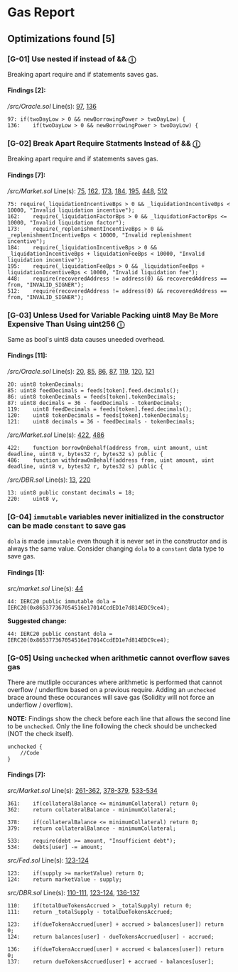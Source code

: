 # Gas Report
## Optimizations found [5]

### [G-01] Use nested if instead of && [ⓘ](https://github.com/devanshbatham/Solidity-Gas-Optimization-Tips#6--use-nested-if-and-avoid-multiple-check-combinations) 

Breaking apart require and if statements saves gas.

#### Findings [2]:

*/src/Oracle.sol*
Line(s): [97](https://github.com/code-423n4/2022-10-inverse/blob/main/./src/Oracle.sol#L97), [136](https://github.com/code-423n4/2022-10-inverse/blob/main/./src/Oracle.sol#L136)
```solidity
97:	if(twoDayLow > 0 && newBorrowingPower > twoDayLow) {
136:	if(twoDayLow > 0 && newBorrowingPower > twoDayLow) {
```


### [G-02] Break Apart Require Statments Instead of && [ⓘ](https://yos.io/2021/05/17/gas-efficient-solidity/#tip-11-splitting-require-statements-that-use--saves-gas)

Breaking apart require and if statements saves gas.

#### Findings [7]:

*/src/Market.sol*
Line(s): [75](https://github.com/code-423n4/2022-10-inverse/blob/main/./src/Market.sol#L75), [162](https://github.com/code-423n4/2022-10-inverse/blob/main/./src/Market.sol#L162), [173](https://github.com/code-423n4/2022-10-inverse/blob/main/./src/Market.sol#L173), [184](https://github.com/code-423n4/2022-10-inverse/blob/main/./src/Market.sol#L184), [195](https://github.com/code-423n4/2022-10-inverse/blob/main/./src/Market.sol#L195), [448](https://github.com/code-423n4/2022-10-inverse/blob/main/./src/Market.sol#L448), [512](https://github.com/code-423n4/2022-10-inverse/blob/main/./src/Market.sol#L512)
```solidity
75:	require(_liquidationIncentiveBps > 0 && _liquidationIncentiveBps < 10000, "Invalid liquidation incentive");
162:	require(_liquidationFactorBps > 0 && _liquidationFactorBps <= 10000, "Invalid liquidation factor");
173:	require(_replenishmentIncentiveBps > 0 && _replenishmentIncentiveBps < 10000, "Invalid replenishment incentive");
184:	require(_liquidationIncentiveBps > 0 && _liquidationIncentiveBps + liquidationFeeBps < 10000, "Invalid liquidation incentive");
195:	require(_liquidationFeeBps > 0 && _liquidationFeeBps + liquidationIncentiveBps < 10000, "Invalid liquidation fee");
448:	require(recoveredAddress != address(0) && recoveredAddress == from, "INVALID_SIGNER");
512:	require(recoveredAddress != address(0) && recoveredAddress == from, "INVALID_SIGNER");
```


### [G-03] Unless Used for Variable Packing uint8 May Be More Expensive Than Using uint256 [ⓘ](https://yos.io/2021/05/17/gas-efficient-solidity/#tip-15-usage-of-uint8-may-increase-gas-cost)

Same as bool's uint8 data causes uneeded overhead.

#### Findings [11]:

*/src/Oracle.sol*
Line(s): [20](https://github.com/code-423n4/2022-10-inverse/blob/main/./src/Oracle.sol#L20), [85](https://github.com/code-423n4/2022-10-inverse/blob/main/./src/Oracle.sol#L85), [86](https://github.com/code-423n4/2022-10-inverse/blob/main/./src/Oracle.sol#L86), [87](https://github.com/code-423n4/2022-10-inverse/blob/main/./src/Oracle.sol#L87), [119](https://github.com/code-423n4/2022-10-inverse/blob/main/./src/Oracle.sol#L119), [120](https://github.com/code-423n4/2022-10-inverse/blob/main/./src/Oracle.sol#L120), [121](https://github.com/code-423n4/2022-10-inverse/blob/main/./src/Oracle.sol#L121)
```solidity
20:	uint8 tokenDecimals;
85:	uint8 feedDecimals = feeds[token].feed.decimals();
86:	uint8 tokenDecimals = feeds[token].tokenDecimals;
87:	uint8 decimals = 36 - feedDecimals - tokenDecimals;
119:	uint8 feedDecimals = feeds[token].feed.decimals();
120:	uint8 tokenDecimals = feeds[token].tokenDecimals;
121:	uint8 decimals = 36 - feedDecimals - tokenDecimals;
```

*/src/Market.sol*
Line(s): [422](https://github.com/code-423n4/2022-10-inverse/blob/main/./src/Market.sol#L422), [486](https://github.com/code-423n4/2022-10-inverse/blob/main/./src/Market.sol#L486)
```solidity
422:	function borrowOnBehalf(address from, uint amount, uint deadline, uint8 v, bytes32 r, bytes32 s) public {
486:	function withdrawOnBehalf(address from, uint amount, uint deadline, uint8 v, bytes32 r, bytes32 s) public {
```

*/src/DBR.sol*
Line(s): [13](https://github.com/code-423n4/2022-10-inverse/blob/main/./src/DBR.sol#L13), [220](https://github.com/code-423n4/2022-10-inverse/blob/main/./src/DBR.sol#L220)
```solidity
13:	uint8 public constant decimals = 18;
220:	uint8 v,
```

### [G-04] `immutable` variables never initialized in the constructor can be made `constant` to save gas

`dola` is made `immutable` even though it is never set in the constructor and is always the same value. Consider changing `dola` to a `constant` data type to save gas.

#### Findings [1]:

*src/market.sol*
Line(s): [44](https://github.com/code-423n4/2022-10-inverse/blob/main/src/Market.sol#L44)

```solidity
44:	IERC20 public immutable dola = IERC20(0x865377367054516e17014CcdED1e7d814EDC9ce4);
```

**Suggested change:**

```solidity
44:	IERC20 public constant dola = IERC20(0x865377367054516e17014CcdED1e7d814EDC9ce4);
```

### [G-05] Using `unchecked` when arithmetic cannot overflow saves gas

There are mutliple occurances where arithmetic is performed that cannot overflow / underflow based on a previous require. Adding an `unchecked` brace around these occurances will save gas (Solidity will not force an underflow / overflow).

**NOTE:** Findings show the check before each line that allows the second line to be `unchecked`.  Only the line following the check should be unchecked (NOT the check itself).

```solidity
unchecked {
	//Code
}
```

#### Findings [7]:

*src/Market.sol*
Line(s): [261-362](https://github.com/code-423n4/2022-10-inverse/blob/main/src/Market.sol#L361-L362), [378-379](https://github.com/code-423n4/2022-10-inverse/blob/main/src/Market.sol#L378-L379), [533-534](https://github.com/code-423n4/2022-10-inverse/blob/main/src/Market.sol#L533-L534)

```solidity
361:	if(collateralBalance <= minimumCollateral) return 0;
362:	return collateralBalance - minimumCollateral;
```
```solidity
378:	if(collateralBalance <= minimumCollateral) return 0;
379:	return collateralBalance - minimumCollateral;
```
```solidity
533:	require(debt >= amount, "Insufficient debt");
534:	debts[user] -= amount;
```

*src/Fed.sol*
Line(s): [123-124](https://github.com/code-423n4/2022-10-inverse/blob/main/src/Fed.sol#L123-L124)
```solidity
123:	if(supply >= marketValue) return 0;
124:	return marketValue - supply;
```

*src/DBR.sol*
Line(s): [110-111](https://github.com/code-423n4/2022-10-inverse/blob/main/src/DBR.sol#L110-L111), [123-124](https://github.com/code-423n4/2022-10-inverse/blob/main/src/DBR.sol#L123-L124), [136-137](https://github.com/code-423n4/2022-10-inverse/blob/main/src/DBR.sol#L136-L137)

```solidity
110:	if(totalDueTokensAccrued > _totalSupply) return 0;
111:	return _totalSupply - totalDueTokensAccrued;
```
```solidity
123:	if(dueTokensAccrued[user] + accrued > balances[user]) return 0;
124:	return balances[user] - dueTokensAccrued[user] - accrued;
```
```solidity
136:	if(dueTokensAccrued[user] + accrued < balances[user]) return 0;
137:	return dueTokensAccrued[user] + accrued - balances[user];
```